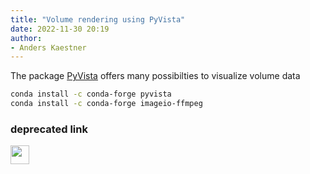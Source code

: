 ```yaml
---
title: "Volume rendering using PyVista"
date: 2022-11-30 20:19
author:
- Anders Kaestner
---
```

The package [PyVista](https://docs.pyvista.org) offers many possibilties to visualize volume data
```bash 
conda install -c conda-forge pyvista
conda install -c conda-forge imageio-ffmpeg
```


### deprecated link
<a href="https://github.com/neutronimaging/coding-recipes/blob/main/python/ErrorBands.ipynb)"><img src="https://upload.wikimedia.org/wikipedia/commons/3/38/Jupyter_logo.svg" height="30px"/></a>
